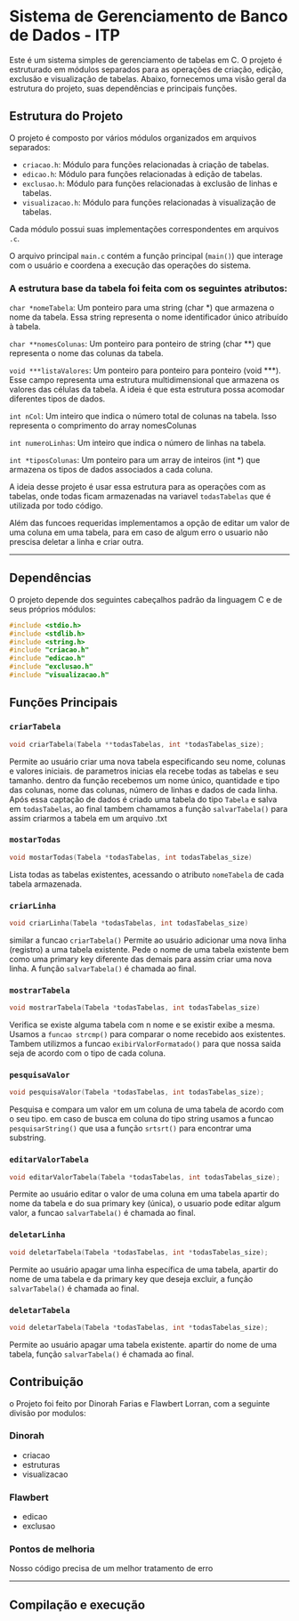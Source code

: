 # Sistema de Gerenciamento de Banco de Dados - ITP
Este é um sistema simples de gerenciamento de tabelas em C. O projeto é estruturado em módulos separados para as operações de criação, edição, exclusão e visualização de tabelas. Abaixo, fornecemos uma visão geral da estrutura do projeto, suas dependências e principais funções.

## Estrutura do Projeto

O projeto é composto por vários módulos organizados em arquivos separados:

- `criacao.h`: Módulo para funções relacionadas à criação de tabelas.
- `edicao.h`: Módulo para funções relacionadas à edição de tabelas.
- `exclusao.h`: Módulo para funções relacionadas à exclusão de linhas e tabelas.
- `visualizacao.h`: Módulo para funções relacionadas à visualização de tabelas.

Cada módulo possui suas implementações correspondentes em arquivos `.c`.

O arquivo principal `main.c` contém a função principal (`main()`) que interage com o usuário e coordena a execução das operações do sistema.

### A estrutura base da tabela foi feita com os seguintes atributos:

`char *nomeTabela`: Um ponteiro para uma string (char *) que armazena o nome da tabela. Essa string representa o nome identificador único atribuído à tabela.

`char **nomesColunas`: Um ponteiro para ponteiro de string (char **) que representa o nome das colunas da tabela.

`void ***listaValores`: Um ponteiro para ponteiro para ponteiro (void ***). Esse campo representa uma estrutura multidimensional que armazena os valores das células da tabela. A ideia é que esta estrutura possa acomodar diferentes tipos de dados. 

`int nCol`: Um inteiro que indica o número total de colunas na tabela. Isso representa o comprimento do array nomesColunas

`int numeroLinhas`: Um inteiro que indica o número de linhas na tabela. 

`int *tiposColunas`: Um ponteiro para um array de inteiros (int *) que armazena os tipos de dados associados a cada coluna.

A ideia desse projeto é usar essa estrutura para as operações com as tabelas, onde todas ficam armazenadas na variavel `todasTabelas` que é utilizada por todo código.

Além das funcoes requeridas implementamos a opção de editar um valor de uma coluna em uma tabela, para em caso de algum erro o usuario não prescisa deletar a linha e criar outra. 


***


## Dependências

O projeto depende dos seguintes cabeçalhos padrão da linguagem C e de seus próprios módulos:

```c
#include <stdio.h>
#include <stdlib.h>
#include <string.h>
#include "criacao.h"
#include "edicao.h"
#include "exclusao.h"
#include "visualizacao.h"
```

## Funções Principais
### `criarTabela` 
```c
void criarTabela(Tabela **todasTabelas, int *todasTabelas_size);
```
Permite ao usuário criar uma nova tabela especificando seu nome, colunas e valores iniciais. de parametros inicias ela recebe todas as tabelas e seu tamanho. dentro da função recebemos um nome único, quantidade e tipo das colunas, nome das colunas, número de linhas e dados de cada linha. Após essa captação de dados é criado uma tabela do tipo `Tabela` e salva em `todasTabelas`, ao final tambem chamamos a função `salvarTabela()` para assim criarmos a tabela em um arquivo .txt

  
### `mostarTodas` 
```c
void mostarTodas(Tabela *todasTabelas, int todasTabelas_size)
```
Lista todas as tabelas existentes, acessando o atributo `nomeTabela` de cada tabela armazenada.


### `criarLinha`
```c
void criarLinha(Tabela *todasTabelas, int todasTabelas_size)
```
similar a funcao `criarTabela()` Permite ao usuário adicionar uma nova linha (registro) a uma tabela existente. Pede o nome de uma tabela existente bem como uma primary key diferente das demais para assim criar uma nova linha. A função `salvarTabela()` é chamada ao final.


### `mostrarTabela` 
```c
void mostrarTabela(Tabela *todasTabelas, int todasTabelas_size)
```
Verifica se existe alguma tabela com n nome e se existir exibe a mesma. Usamos a `funcao strcmp()` para comparar o nome recebido aos existentes. Tambem utilizmos a funcao `exibirValorFormatado()` para que nossa saida seja de acordo com o tipo de cada coluna.

### `pesquisaValor` 
```c
void pesquisaValor(Tabela *todasTabelas, int todasTabelas_size);
```
Pesquisa e compara um valor em um coluna de uma tabela de acordo com o seu tipo. em caso de busca em coluna do tipo string usamos a funcao `pesquisarString()` que usa a função `srtsrt()` para encontrar uma substring.
 
### `editarValorTabela` 
```c
void editarValorTabela(Tabela *todasTabelas, int todasTabelas_size);
```
Permite ao usuário editar o valor de uma coluna em uma tabela apartir  do nome da tabela e do sua primary key (única), o usuario pode editar algum valor, a funcao `salvarTabela()` é chamada ao final.

### `deletarLinha`
```c
void deletarTabela(Tabela *todasTabelas, int *todasTabelas_size);
```
Permite ao usuário apagar uma linha específica de uma tabela, apartir do nome de uma tabela e da primary key que deseja excluir, a função `salvarTabela()` é chamada ao final.

### `deletarTabela` 
```c
void deletarTabela(Tabela *todasTabelas, int *todasTabelas_size);
```
Permite ao usuário apagar uma tabela existente. apartir do nome de uma tabela, função `salvarTabela()` é chamada ao final.

## Contribuição
o Projeto foi feito por Dinorah Farias e Flawbert Lorran, com a seguinte divisão por modulos:

### Dinorah
* criacao
* estruturas
* visualizacao

### Flawbert
* edicao
* exclusao

### Pontos de melhoria
Nosso código precisa de um melhor tratamento de erro


***


## Compilação e execução
